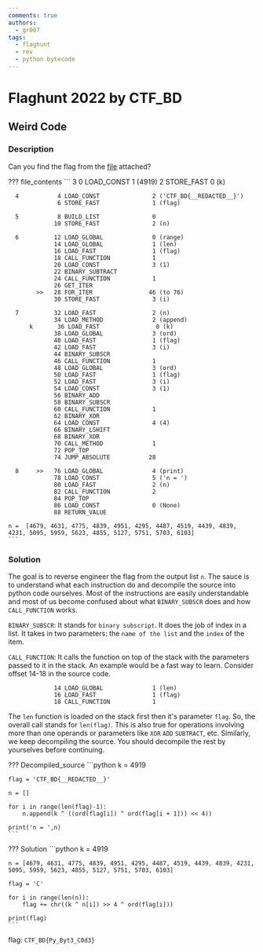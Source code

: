 ```yaml
---
comments: true
authors:
  - gr007
tags:
  - flaghunt
  - rev
  - python bytecode
---
```

 # Flaghunt 2022 by CTF_BD

## Weird Code

### Description

Can you find the flag from the [file](./rev/weird_code/chal.txt) attached?

??? file_contents
    ```
      3           0 LOAD_CONST               1 (4919)
                  2 STORE_FAST               0 (k)

      4           4 LOAD_CONST               2 ('CTF_BD{__REDACTED__}')
                  6 STORE_FAST               1 (flag)

      5           8 BUILD_LIST               0
                 10 STORE_FAST               2 (n)

      6          12 LOAD_GLOBAL              0 (range)
                 14 LOAD_GLOBAL              1 (len)
                 16 LOAD_FAST                1 (flag)
                 18 CALL_FUNCTION            1
                 20 LOAD_CONST               3 (1)
                 22 BINARY_SUBTRACT
                 24 CALL_FUNCTION            1
                 26 GET_ITER
            >>   28 FOR_ITER                46 (to 76)
                 30 STORE_FAST               3 (i)

      7          32 LOAD_FAST                2 (n)
                 34 LOAD_METHOD              2 (append)
          k       36 LOAD_FAST                0 (k)
                 38 LOAD_GLOBAL              3 (ord)
                 40 LOAD_FAST                1 (flag)
                 42 LOAD_FAST                3 (i)
                 44 BINARY_SUBSCR
                 46 CALL_FUNCTION            1
                 48 LOAD_GLOBAL              3 (ord)
                 50 LOAD_FAST                1 (flag)
                 52 LOAD_FAST                3 (i)
                 54 LOAD_CONST               3 (1)
                 56 BINARY_ADD
                 58 BINARY_SUBSCR
                 60 CALL_FUNCTION            1
                 62 BINARY_XOR
                 64 LOAD_CONST               4 (4)
                 66 BINARY_LSHIFT
                 68 BINARY_XOR
                 70 CALL_METHOD              1
                 72 POP_TOP
                 74 JUMP_ABSOLUTE           28

      8     >>   76 LOAD_GLOBAL              4 (print)
                 78 LOAD_CONST               5 ('n = ')
                 80 LOAD_FAST                2 (n)
                 82 CALL_FUNCTION            2
                 84 POP_TOP
                 86 LOAD_CONST               0 (None)
                 88 RETURN_VALUE

    n =  [4679, 4631, 4775, 4839, 4951, 4295, 4487, 4519, 4439, 4839, 4231, 5095, 5959, 5623, 4855, 5127, 5751, 5703, 6103]
    ```


### Solution

The goal is to reverse engineer the flag from the output list `n`. The sauce is to understand what each instruction do and decompile the source into python code ourselves. Most of the instructions are easily understandable and most of us become confused about what `BINARY_SUBSCR` does and how `CALL_FUNCTION` works.

`BINARY_SUBSCR`: It stands for `binary subscript`. It does the job of index in a list. It takes in two parameters: the `name of the list` and the `index` of the item.

`CALL_FUNCTION`: It calls the function on top of the stack with the parameters passed to it in the stack. An example would be a fast way to learn. Consider offset 14-18 in the source code.

```
             14 LOAD_GLOBAL              1 (len)
             16 LOAD_FAST                1 (flag)
             18 CALL_FUNCTION            1
```

The `len` function is loaded on the stack first then it's parameter `flag`. So, the overall call stands for `len(flag)`. This is also true for operations involving more than one operands or parameters like `XOR` `ADD` `SUBTRACT`, etc. Similarly, we keep decompiling the source. You should decompile the rest by yourselves before continuing.

??? Decompiled_source
    ```python
    k = 4919

    flag = 'CTF_BD{__REDACTED__}'

    n = []

    for i in range(len(flag)-1):
        n.append(k ^ ((ord(flag[i]) ^ ord(flag[i + 1])) << 4))

    print('n = ',n)
    ```

??? Solution
    ```python
    k = 4919

    n = [4679, 4631, 4775, 4839, 4951, 4295, 4487, 4519, 4439, 4839, 4231, 5095, 5959, 5623, 4855, 5127, 5751, 5703, 6103]

    flag = 'C'

    for i in range(len(n)):
        flag += chr((k ^ n[i]) >> 4 ^ ord(flag[i]))

    print(flag)
    ```

flag: `CTF_BD{Py_Byt3_C0d3}`

